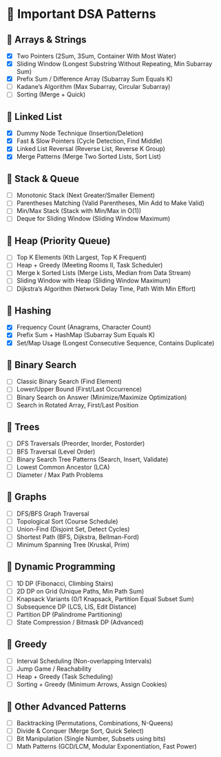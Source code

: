 # 📌 Important DSA Patterns

## 🔹 Arrays & Strings
- [x] Two Pointers (2Sum, 3Sum, Container With Most Water)
- [x] Sliding Window (Longest Substring Without Repeating, Min Subarray Sum)
- [x] Prefix Sum / Difference Array (Subarray Sum Equals K)
- [ ] Kadane’s Algorithm (Max Subarray, Circular Subarray)
- [ ] Sorting (Merge + Quick)

## 🔹 Linked List
- [x] Dummy Node Technique (Insertion/Deletion)
- [x] Fast & Slow Pointers (Cycle Detection, Find Middle)
- [x] Linked List Reversal (Reverse List, Reverse K Group)
- [x] Merge Patterns (Merge Two Sorted Lists, Sort List)

## 🔹 Stack & Queue
- [ ] Monotonic Stack (Next Greater/Smaller Element)
- [ ] Parentheses Matching (Valid Parentheses, Min Add to Make Valid)
- [ ] Min/Max Stack (Stack with Min/Max in O(1))
- [ ] Deque for Sliding Window (Sliding Window Maximum)

## 🔹 Heap (Priority Queue)
- [ ] Top K Elements (Kth Largest, Top K Frequent)
- [ ] Heap + Greedy (Meeting Rooms II, Task Scheduler)
- [ ] Merge k Sorted Lists (Merge Lists, Median from Data Stream)
- [ ] Sliding Window with Heap (Sliding Window Maximum)
- [ ] Dijkstra’s Algorithm (Network Delay Time, Path With Min Effort)

## 🔹 Hashing
- [x] Frequency Count (Anagrams, Character Count)
- [x] Prefix Sum + HashMap (Subarray Sum Equals K)
- [x] Set/Map Usage (Longest Consecutive Sequence, Contains Duplicate)

## 🔹 Binary Search
- [ ] Classic Binary Search (Find Element)
- [ ] Lower/Upper Bound (First/Last Occurrence)
- [ ] Binary Search on Answer (Minimize/Maximize Optimization)
- [ ] Search in Rotated Array, First/Last Position

## 🔹 Trees
- [ ] DFS Traversals (Preorder, Inorder, Postorder)
- [ ] BFS Traversal (Level Order)
- [ ] Binary Search Tree Patterns (Search, Insert, Validate)
- [ ] Lowest Common Ancestor (LCA)
- [ ] Diameter / Max Path Problems

## 🔹 Graphs
- [ ] DFS/BFS Graph Traversal
- [ ] Topological Sort (Course Schedule)
- [ ] Union-Find (Disjoint Set, Detect Cycles)
- [ ] Shortest Path (BFS, Dijkstra, Bellman-Ford)
- [ ] Minimum Spanning Tree (Kruskal, Prim)

## 🔹 Dynamic Programming
- [ ] 1D DP (Fibonacci, Climbing Stairs)
- [ ] 2D DP on Grid (Unique Paths, Min Path Sum)
- [ ] Knapsack Variants (0/1 Knapsack, Partition Equal Subset Sum)
- [ ] Subsequence DP (LCS, LIS, Edit Distance)
- [ ] Partition DP (Palindrome Partitioning)
- [ ] State Compression / Bitmask DP (Advanced)

## 🔹 Greedy
- [ ] Interval Scheduling (Non-overlapping Intervals)
- [ ] Jump Game / Reachability
- [ ] Heap + Greedy (Task Scheduling)
- [ ] Sorting + Greedy (Minimum Arrows, Assign Cookies)

## 🔹 Other Advanced Patterns
- [ ] Backtracking (Permutations, Combinations, N-Queens)
- [ ] Divide & Conquer (Merge Sort, Quick Select)
- [ ] Bit Manipulation (Single Number, Subsets using bits)
- [ ] Math Patterns (GCD/LCM, Modular Exponentiation, Fast Power)
